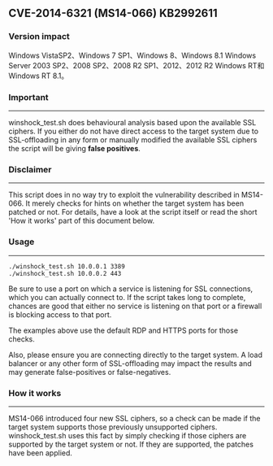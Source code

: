 ## CVE-2014-6321 (MS14-066) KB2992611


### Version impact

Windows VistaSP2、Windows 7 SP1、Windows 8、Windows 8.1
Windows Server 2003 SP2、2008 SP2、2008 R2 SP1、2012、2012 R2
Windows RT和Windows RT 8.1。

### Important
---------

winshock_test.sh does behavioural analysis based upon the available SSL ciphers.
If you either do not have direct access to the target system due to SSL-offloading in any form or manually modified the available SSL ciphers the script will
be giving **false positives**.


### Disclaimer
----------

This script does in no way try to exploit the vulnerability described in MS14-066.
It merely checks for hints on whether the target system has been patched or not.
For details, have a look at the script itself or read the short 'How it works'
part of this document below.

### Usage
-----

```shell
./winshock_test.sh 10.0.0.1 3389
./winshock_test.sh 10.0.0.2 443
```

Be sure to use a port on which a service is listening for SSL connections,
which you can actually connect to. If the script takes long to complete,
chances are good that either no service is listening on that port or
a firewall is blocking access to that port.

The examples above use the default RDP and HTTPS ports for those checks.

Also, please ensure you are connecting directly to the target system. A
load balancer or any other form of SSL-offloading may impact the results
and may generate false-positives or false-negatives.


### How it works
------------

MS14-066 introduced four new SSL ciphers, so a check can be made if
the target system supports those previously unsupported ciphers.
winshock_test.sh uses this fact by simply checking if those ciphers are
supported by the target system or not. If they are supported, the patches
have been applied.








